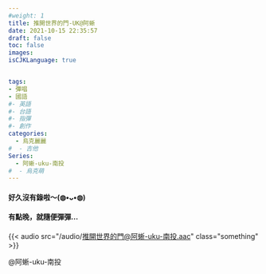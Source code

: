 ```yaml
---
#weight: 1
title: 推開世界的門-UK@阿蜥
date: 2021-10-15 22:35:57
draft: false
toc: false
images:
isCJKLanguage: true


tags:
- 彈唱
- 國語
#- 英語
#- 台語
#- 指彈
#- 創作
categories:
  - 烏克麗麗
#  - 吉他
Series:
  - 阿蜥-uku-南投
#  - 烏克萌
---
```


#### 好久沒有錄啦～(◍•ᴗ•◍)
#### 有點晚，就隨便彈彈…

{{< audio src="/audio/推開世界的門@阿蜥-uku-南投.aac" class="something" >}}
&nbsp;



 @阿蜥-uku-南投
